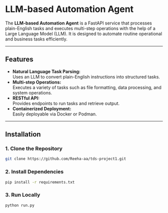 # LLM-based Automation Agent

The **LLM-based Automation Agent** is a FastAPI service that processes plain-English tasks and executes multi-step operations with the help of a Large Language Model (LLM). It is designed to automate routine operational and business tasks efficiently.

---

## Features

- **Natural Language Task Parsing:**  
  Uses an LLM to convert plain-English instructions into structured tasks.
- **Multi-step Operations:**  
  Executes a variety of tasks such as file formatting, data processing, and system operations.
- **RESTful API:**  
  Provides endpoints to run tasks and retrieve output.
- **Containerized Deployment:**  
  Easily deployable via Docker or Podman.

---

## Installation

### 1. Clone the Repository
```bash
git clone https://github.com/Reeha-aa/tds-project1.git
```
### 2. Install Dependencies
```bash
pip install -r requirements.txt
```
### 3. Run Locally
```bash
python run.py
```
